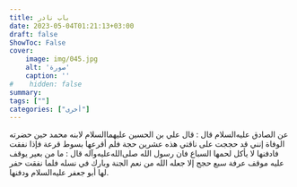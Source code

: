 ```yaml
---
title: باب نادر
date: 2023-05-04T01:21:13+03:00
draft: false
ShowToc: False
cover:
    image: img/045.jpg
    alt: 'صورة'
    caption: ''
#    hidden: false
summary: 
tags: [""]
categories: ["أخرى"]
---
```

عن الصادق عليه‌السلام قال :
قال علي بن الحسين عليهما‌السلام لابنه محمد حين حضرته الوفاة إنني قد
حججت على ناقتي هذه عشرين حجة فلم أقرعها بسوط قرعة فإذا نفقت
فادفنها لا يأكل لحمها السباع فان رسول الله صلى‌الله‌عليه‌وآله قال : ما من بعير يوقف
عليه موقف عرفة سبع حجج إلا جعله الله من نعم الجنة وبارك في نسله
فلما نفقت حفر لها أبو جعفر عليه‌السلام ودفنها.

